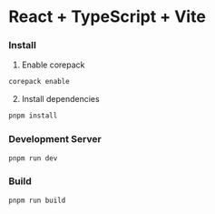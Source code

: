 # React + TypeScript + Vite

### Install
1. Enable corepack
```bash
corepack enable
```
2. Install dependencies
```bash
pnpm install
```
### Development Server
```bash
pnpm run dev
```

### Build
```bash
pnpm run build
```
